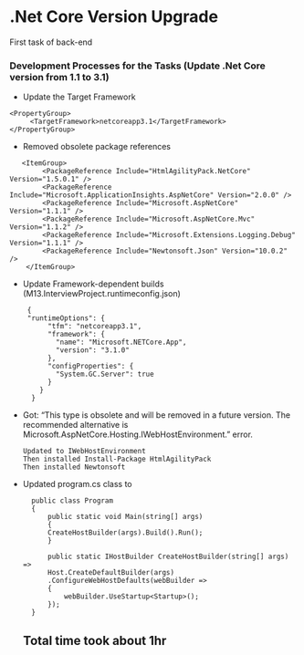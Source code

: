
# .Net Core Version Upgrade
First task of back-end 


### Development Processes for the Tasks (Update .Net Core version from 1.1 to 3.1)
* Update the Target Framework
``` 
<PropertyGroup>
	 <TargetFramework>netcoreapp3.1</TargetFramework>
</PropertyGroup>
```


* Removed obsolete package references
``` 
   <ItemGroup>
        <PackageReference Include="HtmlAgilityPack.NetCore" Version="1.5.0.1" />
        <PackageReference Include="Microsoft.ApplicationInsights.AspNetCore" Version="2.0.0" />
        <PackageReference Include="Microsoft.AspNetCore" Version="1.1.1" />
        <PackageReference Include="Microsoft.AspNetCore.Mvc" Version="1.1.2" />
        <PackageReference Include="Microsoft.Extensions.Logging.Debug" Version="1.1.1" />
        <PackageReference Include="Newtonsoft.Json" Version="10.0.2" />
    </ItemGroup>
```

* Update Framework-dependent builds (M13.InterviewProject.runtimeconfig.json)



 	   {
 	   "runtimeOptions": {
            "tfm": "netcoreapp3.1",
            "framework": {
              "name": "Microsoft.NETCore.App",
              "version": "3.1.0"
            },
            "configProperties": {
              "System.GC.Server": true
            }
          }
        }

* Got: “This type is obsolete and will be removed in a future version. The recommended alternative is Microsoft.AspNetCore.Hosting.IWebHostEnvironment.” error.

      
      Updated to IWebHostEnvironment
      Then installed Install-Package HtmlAgilityPack
      Then installed Newtonsoft
      
* Updated program.cs class to

        public class Program
        {
    	    public static void Main(string[] args)
    	    {
    		CreateHostBuilder(args).Build().Run();
    	    }

	        public static IHostBuilder CreateHostBuilder(string[] args) =>
		    Host.CreateDefaultBuilder(args)
			.ConfigureWebHostDefaults(webBuilder =>
			{
				webBuilder.UseStartup<Startup>();
			});
        }

    
    ## Total time took about 1hr
